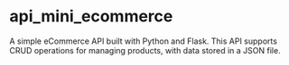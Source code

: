# api_mini_ecommerce
A simple eCommerce API built with Python and Flask. This API supports CRUD operations for managing products, with data stored in a JSON file.
